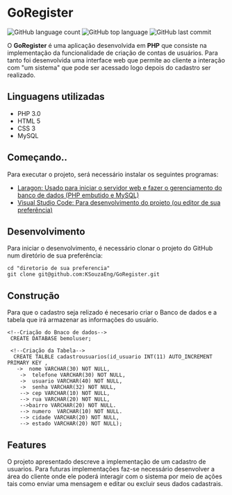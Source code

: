 # GoRegister

![GitHub language count](https://img.shields.io/github/languages/count/KSouzaEng/GoRegister?style=flat)  ![GitHub top language](https://img.shields.io/github/languages/top/KSouzaEng/GoRegister)  ![GitHub last commit](https://img.shields.io/github/last-commit/KSouzaEng/GoRegister)

O **GoRegister** é uma aplicação desenvolvida em **PHP** que consiste na implementação da funcionalidade de criação de contas de usuários. Para tanto foi desenvolvida uma interface web que permite ao cliente a interação com "um sistema" que pode ser acessado logo depois do cadastro ser realizado.

## Linguagens utilizadas

- PHP 3.0
- HTML 5
- CSS 3
- MySQL

## Começando..

Para executar o projeto, será necessário instalar os seguintes programas:
- [Laragon: Usado para iniciar o servidor web e fazer o gerenciamento do banco de dados (PHP embutido e MySQL)](https://laragon.org/download/index.html)
- [Visual Studio Code: Para desenvolvimento do projeto (ou editor de sua preferência)](https://code.visualstudio.com/download)

## Desenvolvimento

Para iniciar o desenvolvimento, é necessário clonar o projeto do GitHub num diretório de sua preferência:
```shell
cd "diretorio de sua preferencia" 
git clone git@github.com:KSouzaEng/GoRegister.git
```

## Construção 

Para que o cadastro seja relizado é necesario criar o Banco de dados e a tabela que irá armazenar as informações do usuário.

```shell
<!--Criação do Bnaco de dados-->
 CREATE DATABASE bemoluser;

 <!--Criação da Tabela-->
  CREATE TALBLE cadastrousuarios(id_usuario INT(11) AUTO_INCREMENT PRIMARY KEY ,
   ->  nome VARCHAR(30) NOT NULL, 
    ->  telefone VARCHAR(30) NOT NULL,
    ->  usuario VARCHAR(40) NOT NULL,
    ->  senha VARCHAR(32) NOT NULL,
	--> cep VARCHAR(10) NOT NULL,
	--> rua VARCHAR(20) NOT NULL,
	-->bairro VARCHAR(20) NOT NULL.
	--> numero  VARCHAR(10) NOT NULL.
	--> cidade VARCHAR(20) NOT NULL,
	--> estado VARCHAR(20) NOT NULL);
```
## Features

O projeto apresentado descreve a implementação de um cadastro de usuarios. Para futuras implementações faz-se necessário desenvolver a área do cliente onde ele poderá interagir  com o sistema por meio de ações tais como enviar uma mensagem e editar ou excluir seus dados cadastrais.

